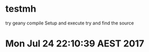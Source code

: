 # testmh
try geany compile Setup and execute
try and find the source 
# Mon Jul 24 22:10:39 AEST 2017 

